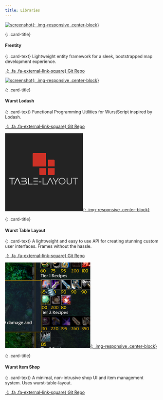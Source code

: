 ```yaml
---
title: Libraries
---
```


<!-- Start Row -->
<div class="row" >

<!-- Begin Card -->
<div class="col-sm-6 col-xs-12">
<div class="card" markdown="1">

[![screenshot](/assets/images/showcase/frentitypreview.png){: .img-responsive .center-block}](https://github.com/Frotty/Frentity)

<div class="card-block" markdown="1">

{: .card-title}

#### Frentity

{: .card-text}
Lightweight entity framework for a sleek, bootstrapped map development experience.

[_&nbsp;_{: .fa .fa-external-link-square} Git Repo](https://github.com/Frotty/Frentity)

</div>

</div>
</div>
<!-- End Card -->

<!-- Begin Card -->
<div class="col-sm-6 col-xs-12">
<div class="card" markdown="1">

[![screenshot](/assets/images/showcase/wurstlodash.png){: .img-responsive .center-block}](https://github.com/theQuazz/wurst-lodash)

<div class="card-block" markdown="1">

{: .card-title}

#### Wurst Lodash

{: .card-text}
Functional Programming Utilities for WurstScript inspired by Lodash.

[_&nbsp;_{: .fa .fa-external-link-square} Git Repo](https://github.com/theQuazz/wurst-lodash)

</div>

</div>
</div>
<!-- End Card -->

</div>
<!-- End Row -->

<!-- Start Row -->
<div class="row" >

<!-- Begin Card -->
<div class="col-sm-6 col-xs-12">
<div class="card" markdown="1">

[![screenshot](/assets/images/showcase/wursttablelayout.png){: .img-responsive .center-block}](https://github.com/Frotty/wurst-table-layout)

<div class="card-block" markdown="1">

{: .card-title}

#### Wurst Table Layout

{: .card-text}
A lightweight and easy to use API for creating stunning custom user interfaces. Frames without the hassle.

[_&nbsp;_{: .fa .fa-external-link-square} Git Repo](https://github.com/Frotty/wurst-table-layout)

</div>

</div>
</div>
<!-- End Card -->

<!-- Begin Card -->
<div class="col-sm-6 col-xs-12">
<div class="card" markdown="1">

[![screenshot](/assets/images/showcase/itemshop2.png){: .img-responsive .center-block}](https://github.com/Frotty/wurst-item-shop)

<div class="card-block" markdown="1">

{: .card-title}

#### Wurst Item Shop

{: .card-text}
A minimal, non-intrusive shop UI and item management system. Uses wurst-table-layout.

[_&nbsp;_{: .fa .fa-external-link-square} Git Repo](https://github.com/Frotty/wurst-item-shop)

</div>

</div>
</div>
<!-- End Card -->

</div>
<!-- End Row -->

